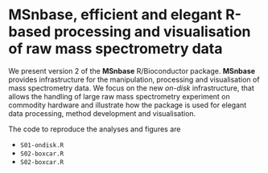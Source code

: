 # **MSnbase**, efficient and elegant R-based processing and  visualisation of raw mass spectrometry data

We present version 2 of the **MSnbase** R/Bioconductor
package. **MSnbase** provides infrastructure for the manipulation,
processing and visualisation of mass spectrometry data. We focus on
the new *on-disk* infrastructure, that allows the handling of large
raw mass spectrometry experiment on commodity hardware and illustrate
how the package is used for elegant data processing, method
development and visualisation.

The code to reproduce the analyses and figures are 

- `S01-ondisk.R`
- `S02-boxcar.R`
- `S02-boxcar.R`

